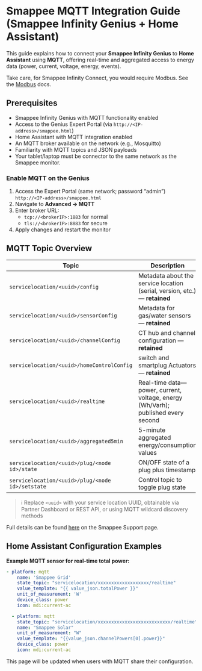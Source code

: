 #  Smappee MQTT Integration Guide (Smappee Infinity Genius + Home Assistant)

This guide explains how to connect your **Smappee Infinity Genius** to **Home Assistant** using **MQTT**, offering real-time and aggregated access to energy data (power, current, voltage, energy, events).

Take care, for Smappee Infinity Connect, you would require Modbus. See the [Modbus](https://github.com/myny-git/smappee_ev/blob/main/docs/Smappee_modbus.md) docs.

##  Prerequisites

-  Smappee Infinity Genius with MQTT functionality enabled
-  Access to the Genius Expert Portal (via `http://<IP-address>/smappee.html`)
-  Home Assistant with MQTT integration enabled
-  An MQTT broker available on the network (e.g., Mosquitto)
-  Familiarity with MQTT topics and JSON payloads
-  Your tablet/laptop must be connector to the same network as the Smappee monitor.

###  Enable MQTT on the Genius

1. Access the Expert Portal (same network; password “admin”)  
`http://<IP-address>/smappee.html`
2. Navigate to **Advanced → MQTT**  
3. Enter broker URL:
   - `tcp://<brokerIP>:1883` for normal
   - `tls://<brokerIP>:8883` for secure
4. Apply changes and restart the monitor

##  MQTT Topic Overview

| Topic | Description |
|-------|-------------|
| `servicelocation/<uuid>/config` | Metadata about the service location (serial, version, etc.) — **retained** |
| `servicelocation/<uuid>/sensorConfig` | Metadata for gas/water sensors — **retained** |
| `servicelocation/<uuid>/channelConfig` | CT hub and channel configuration — **retained** |
| `servicelocation/<uuid>/homeControlConfig` | switch and smartplug Actuators — **retained** |
| `servicelocation/<uuid>/realtime` | Real-time data—power, current, voltage, energy (Wh/Varh); published every second |
| `servicelocation/<uuid>/aggregated5min` | 5-minute aggregated energy/consumption values |
| `servicelocation/<uuid>/plug/<node id>/state` | ON/OFF state of a plug plus timestamp |
| `servicelocation/<uuid>/plug/<node id>/setstate` | Control topic to toggle plug state |

> ℹ  Replace `<uuid>` with your service location UUID, obtainable via Partner Dashboard or REST API, or using MQTT wildcard discovery methods

Full details can be found [here](https://support.smappee.com/hc/en-gb/article_attachments/7693176771604) on the Smappee Support page.

##  Home Assistant Configuration Examples

**Example MQTT sensor for real-time total power:**

```yaml
- platform: mqtt
    name: 'Smappee Grid'
    state_topic: "servicelocation/xxxxxxxxxxxxxxxxxxx/realtime"
    value_template: "{{ value_json.totalPower }}"
    unit_of_measurement: 'W'
    device_class: power
    icon: mdi:current-ac

  - platform: mqtt
    state_topic: "servicelocation/xxxxxxxxxxxxxxxxxxxxxxxxxxx/realtime"
    name: "Smappee Solar"
    unit_of_measurement: "W"
    value_template: "{{value_json.channelPowers[0].power}}"
    device_class: power
    icon: mdi:current-ac
```
This page will be updated when users with MQTT share their configuration.
